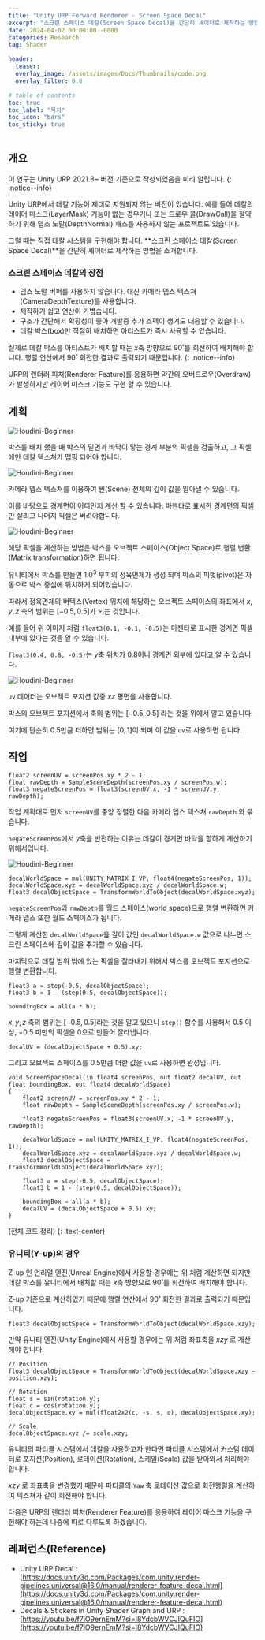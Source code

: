 ```yaml
---
title: "Unity URP Forward Renderer - Screen Space Decal"
excerpt: "스크린 스페이스 데칼(Screen Space Decal)을 간단히 셰이더로 제작하는 방법을 소개합니다."
date: 2024-04-02 00:00:00 -0000
categories: Research
tag: Shader

header:
  teaser: 
  overlay_image: /assets/images/Docs/Thumbnails/code.png
  overlay_filter: 0.8

# table of contents
toc: true
toc_label: "목차"
toc_icon: "bars"
toc_sticky: true
---
```


## 개요

이 연구는 Unity URP 2021.3~ 버전 기준으로 작성되었음을 미리 알립니다. 
{: .notice--info}

Unity URP에서 데칼 기능이 제대로 지원되지 않는 버전이 있습니다. 예를 들어 데칼의 레이어 마스크(LayerMask) 기능이 없는 경우거나 또는 드로우 콜(DrawCall)을 절약하기 위해 뎁스 노말(DepthNormal) 패스를 사용하지 않는 프로젝트도 있습니다.

그럴 때는 직접 데칼 시스템을 구현해야 합니다. **스크린 스페이스 데칼(Screen Space Decal)**을 간단히 셰이더로 제작하는 방법을 소개합니다.

### 스크린 스페이스 데칼의 장점
- 뎁스 노말 버퍼를 사용하지 않습니다. 대신 카메라 뎁스 텍스쳐(CameraDepthTexture)를 사용합니다.
- 제작하기 쉽고 연산이 가볍습니다.
- 구조가 간단해서 확장성이 좋아 개발중 추가 스펙이 생겨도 대응할 수 있습니다.
- 데칼 박스(box)만 적절히 배치하면 아티스트가 즉시 사용할 수 있습니다.

실제로 데칼 박스를 아티스트가 배치할 때는 ${x}$축 방향으로 ${90˚}$를 회전하여 배치해야 합니다. 행렬 연산에서 ${90˚}$ 회전한 결과로 출력되기 때문입니다.
{: .notice--info}

URP의 렌더러 피처(Renderer Feature)를 응용하면 약간의 오버드로우(Overdraw)가 발생하지만 레이어 마스크 기능도 구현 할 수 있습니다.

## 계획

![Houdini-Beginner](/assets/images/Docs/ScreenSpaceDecal/000.png)

박스를 배치 했을 때 박스의 밑면과 바닥이 닿는 경계 부분의 픽셀을 검출하고, 그 픽셀에만 데칼 텍스쳐가 맵핑 되어야 합니다.

![Houdini-Beginner](/assets/images/Docs/ScreenSpaceDecal/001.png)

카메라 뎁스 텍스쳐를 이용하여 씬(Scene) 전체의 깊이 값을 알아낼 수 있습니다.

이를 바탕으로 경계면이 어디인지 계산 할 수 있습니다. 마젠타로 표시한 경계면의 픽셀만 살리고 나머지 픽셀은 버려야합니다.

![Houdini-Beginner](/assets/images/Docs/ScreenSpaceDecal/002.png)

해당 픽셀을 계산하는 방법은 박스를 오브젝트 스페이스(Object Space)로 행렬 변환(Matrix transformation)하면 됩니다.

유니티에서 박스를 만들면 ${1.0^{3}}$ 부피의 정육면체가 생성 되며 박스의 피벗(pivot)은 자동으로 박스 중심에 위치하게 되어있습니다.

따라서 정육면체의 버텍스(Vertex) 위치에 해당하는 오브젝트 스페이스의 좌표에서 ${x, y, z}$ 축의 범위는 ${[-0.5, 0.5]}$가 되는 것입니다.

예를 들어 위 이미지 처럼 `float3(0.1, -0.1, -0.5)`는 마젠타로 표시한 경계면 픽셀 내부에 있다는 것을 알 수 있습니다.

`float3(0.4, 0.8, -0.5)`는 ${y}$축 위치가 ${0.8}$이니 경계면 외부에 있다고 알 수 있습니다.

![Houdini-Beginner](/assets/images/Docs/ScreenSpaceDecal/003.png)

`uv` 데이터는 오브젝트 포지션 값중 ${xz}$ 평면을 사용합니다.

박스의 오브젝트 포지션에서 축의 범위는 ${[-0.5, 0.5]}$ 라는 것을 위에서 알고 있습니다.

여기에 단순히 ${0.5}$만큼 더하면 범위는 ${[0, 1]}$이 되며 이 값을 `uv`로 사용하면 됩니다.

## 작업

```hlsl
float2 screenUV = screenPos.xy * 2 - 1;
float rawDepth = SampleSceneDepth(screenPos.xy / screenPos.w);
float3 negateScreenPos = float3(screenUV.x, -1 * screenUV.y, rawDepth);
```

작업 계획대로 먼저 `screenUV`를 중앙 정렬한 다음 카메라 뎁스 텍스쳐 `rawDepth` 와 묶습니다.

`negateScreenPos`에서 ${y}$축을 반전하는 이유는 데칼이 경계면 바닥을 향하게 계산하기 위해서입니다.

![Houdini-Beginner](/assets/images/Docs/ScreenSpaceDecal/004.png)

```hlsl
decalWorldSpace = mul(UNITY_MATRIX_I_VP, float4(negateScreenPos, 1));
decalWorldSpace.xyz = decalWorldSpace.xyz / decalWorldSpace.w;
float3 decalObjectSpace = TransformWorldToObject(decalWorldSpace.xyz);
```

`negateScreenPos`과 `rawDepth`를 월드 스페이스(world space)으로 행렬 변환하면 카메라 뎁스 또한 월드 스페이스가 됩니다.

그렇게 계산한 `decalWorldSpace`을 깊이 값인 `decalWorldSpace.w` 값으로 나누면 스크린 스페이스에 깊이 값을 추가할 수 있습니다.

마지막으로 데칼 범위 밖에 있는 픽셀을 잘라내기 위해서 박스를 오브젝트 포지션으로 행렬 변환합니다.

```hlsl
float3 a = step(-0.5, decalObjectSpace);
float3 b = 1 - (step(0.5, decalObjectSpace));

boundingBox = all(a * b);
```

${x, y, z}$ 축의 범위는 ${[-0.5, 0.5]}$라는 것을 알고 있으니 `step()` 함수를 사용해서 ${0.5}$ 이상, ${-0.5}$ 미만의 픽셀을 ${0}$으로 만들어 잘라냅니다.

```hlsl
decalUV = (decalObjectSpace + 0.5).xy;
```
그리고 오브젝트 스페이스를 ${0.5}$만큼 더한 값을 `uv`로 사용하면 완성입니다.

```hlsl
void ScreenSpaceDecal(in float4 screenPos, out float2 decalUV, out float boundingBox, out float4 decalWorldSpace)
{
    float2 screenUV = screenPos.xy * 2 - 1;
    float rawDepth = SampleSceneDepth(screenPos.xy / screenPos.w);

    float3 negateScreenPos = float3(screenUV.x, -1 * screenUV.y, rawDepth);

    decalWorldSpace = mul(UNITY_MATRIX_I_VP, float4(negateScreenPos, 1));
    decalWorldSpace.xyz = decalWorldSpace.xyz / decalWorldSpace.w;
    float3 decalObjectSpace = TransformWorldToObject(decalWorldSpace.xyz);

    float3 a = step(-0.5, decalObjectSpace);
    float3 b = 1 - (step(0.5, decalObjectSpace));

    boundingBox = all(a * b);
    decalUV = (decalObjectSpace + 0.5).xy;
}
```

(전체 코드 정리)
{: .text-center}

### 유니티(Y-up)의 경우
Z-up 인 언리얼 엔진(Unreal Engine)에서 사용할 경우에는 위 처럼 계산하면 되지만 데칼 박스를 유니티에서 배치할 때는 ${x}$축 방향으로 ${90˚}$를 회전하여 배치해야 합니다.

Z-up 기준으로 계산하였기 때문에 행렬 연산에서 ${90˚}$ 회전한 결과로 출력되기 때문입니다.

```hlsl
float3 decalObjectSpace = TransformWorldToObject(decalWorldSpace.xzy);
```

만약 유니티 엔진(Unity Engine)에서 사용할 경우에는 위 처럼 좌표축을 ${xzy}$ 로 계산해야 합니다.

```hlsl
// Position
float3 decalObjectSpace = TransformWorldToObject(decalWorldSpace.xzy - position.xzy);

// Rotation
float s = sin(rotation.y);
float c = cos(rotation.y);
decalObjectSpace.xy = mul(float2x2(c, -s, s, c), decalObjectSpace.xy);

// Scale
decalObjectSpace.xyz /= scale.xzy;
```

유니티의 파티클 시스템에서 데칼을 사용하고자 한다면 파티클 시스템에서 커스텀 데이터로 포지션(Position), 로테이션(Rotation), 스케일(Scale) 값을 받아와서 처리해야 합니다.

${xzy}$ 로 좌표축을 변경했기 때문에 파티클의 `Yaw` 축 로테이션 값으로 회전행렬을 계산하여 텍스쳐가 같이 회전해야 합니다.

다음은 URP의 렌더러 피처(Renderer Feature)를 응용하여 레이어 마스크 기능을 구현해야 하는데 나중에 따로 다루도록 하겠습니다.

## 레퍼런스(Reference)
- Unity URP Decal : [https://docs.unity3d.com/Packages/com.unity.render-pipelines.universal@16.0/manual/renderer-feature-decal.html](https://docs.unity3d.com/Packages/com.unity.render-pipelines.universal@16.0/manual/renderer-feature-decal.html)
- Decals & Stickers in Unity Shader Graph and URP : [https://youtu.be/f7iO9ernEmM?si=I8YdcbWVCJIQuFIO](https://youtu.be/f7iO9ernEmM?si=I8YdcbWVCJIQuFIO)